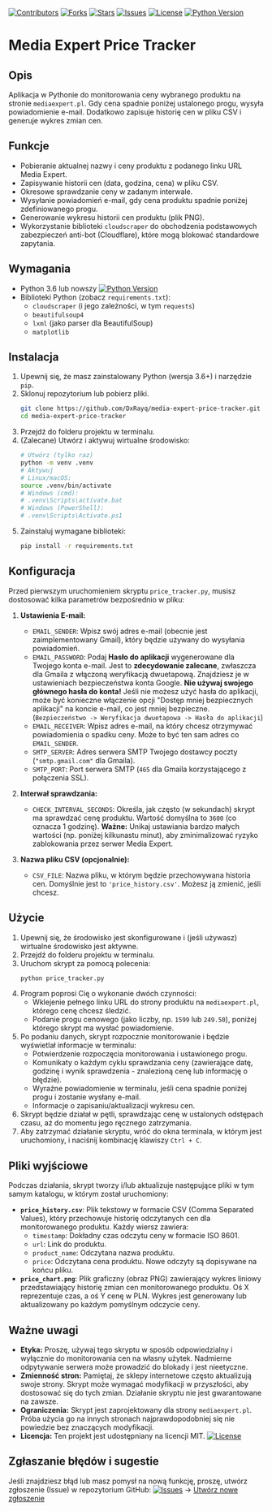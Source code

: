 [![Contributors](https://img.shields.io/github/contributors/DxRayq/media-expert-price-tracker?style=flat-square)](https://github.com/DxRayq/media-expert-price-tracker/graphs/contributors) [![Forks](https://img.shields.io/github/forks/DxRayq/media-expert-price-tracker?style=flat-square)](https://github.com/DxRayq/media-expert-price-tracker/network/members) [![Stars](https://img.shields.io/github/stars/DxRayq/media-expert-price-tracker?style=flat-square)](https://github.com/DxRayq/media-expert-price-tracker/stargazers) [![Issues](https://img.shields.io/github/issues/DxRayq/media-expert-price-tracker?style=flat-square)](https://github.com/DxRayq/media-expert-price-tracker/issues) [![License](https://img.shields.io/github/license/DxRayq/media-expert-price-tracker?style=flat-square)](./LICENSE) [![Python Version](https://img.shields.io/badge/python-3.6%2B-blue?style=flat-square&logo=python&logoColor=white)](https://www.python.org)

# Media Expert Price Tracker

## Opis
Aplikacja w Pythonie do monitorowania ceny wybranego produktu na stronie `mediaexpert.pl`. Gdy cena spadnie poniżej ustalonego progu, wysyła powiadomienie e-mail. Dodatkowo zapisuje historię cen w pliku CSV i generuje wykres zmian cen.

## Funkcje
*   Pobieranie aktualnej nazwy i ceny produktu z podanego linku URL Media Expert.
*   Zapisywanie historii cen (data, godzina, cena) w pliku CSV.
*   Okresowe sprawdzanie ceny w zadanym interwale.
*   Wysyłanie powiadomień e-mail, gdy cena produktu spadnie poniżej zdefiniowanego progu.
*   Generowanie wykresu historii cen produktu (plik PNG).
*   Wykorzystanie biblioteki `cloudscraper` do obchodzenia podstawowych zabezpieczeń anti-bot (Cloudflare), które mogą blokować standardowe zapytania.

## Wymagania
*   Python 3.6 lub nowszy [![Python Version](https://img.shields.io/badge/python-3.6%2B-blue?style=flat-square&logo=python&logoColor=white)](https://www.python.org)
*   Biblioteki Python (zobacz `requirements.txt`):
    *   `cloudscraper` (i jego zależności, w tym `requests`)
    *   `beautifulsoup4`
    *   `lxml` (jako parser dla BeautifulSoup)
    *   `matplotlib`

## Instalacja
1.  Upewnij się, że masz zainstalowany Python (wersja 3.6+) i narzędzie `pip`.
2.  Sklonuj repozytorium lub pobierz pliki.
    ```bash
    git clone https://github.com/DxRayq/media-expert-price-tracker.git
    cd media-expert-price-tracker
    ```
3.  Przejdź do folderu projektu w terminalu.
4.  (Zalecane) Utwórz i aktywuj wirtualne środowisko:
    ```bash
    # Utwórz (tylko raz)
    python -m venv .venv
    # Aktywuj
    # Linux/macOS:
    source .venv/bin/activate
    # Windows (cmd):
    # .venv\Scripts\activate.bat
    # Windows (PowerShell):
    # .venv\Scripts\Activate.ps1
    ```
5.  Zainstaluj wymagane biblioteki:
    ```bash
    pip install -r requirements.txt
    ```

## Konfiguracja
Przed pierwszym uruchomieniem skryptu `price_tracker.py`, musisz dostosować kilka parametrów bezpośrednio w pliku:

1.  **Ustawienia E-mail:**
    *   `EMAIL_SENDER`: Wpisz swój adres e-mail (obecnie jest zaimplementowany Gmail), który będzie używany do wysyłania powiadomień.
    *   `EMAIL_PASSWORD`: Podaj **Hasło do aplikacji** wygenerowane dla Twojego konta e-mail. Jest to **zdecydowanie zalecane**, zwłaszcza dla Gmaila z włączoną weryfikacją dwuetapową. Znajdziesz je w ustawieniach bezpieczeństwa konta Google. **Nie używaj swojego głównego hasła do konta!** Jeśli nie możesz użyć hasła do aplikacji, może być konieczne włączenie opcji "Dostęp mniej bezpiecznych aplikacji" na koncie e-mail, co jest mniej bezpieczne. (`Bezpieczeństwo -> Weryfikacja dwuetapowa -> Hasła do aplikacji`)
    *   `EMAIL_RECEIVER`: Wpisz adres e-mail, na który chcesz otrzymywać powiadomienia o spadku ceny. Może to być ten sam adres co `EMAIL_SENDER`.
    *   `SMTP_SERVER`: Adres serwera SMTP Twojego dostawcy poczty (`"smtp.gmail.com"` dla Gmaila).
    *   `SMTP_PORT`: Port serwera SMTP (`465` dla Gmaila korzystającego z połączenia SSL).

2.  **Interwał sprawdzania:**
    *   `CHECK_INTERVAL_SECONDS`: Określa, jak często (w sekundach) skrypt ma sprawdzać cenę produktu. Wartość domyślna to `3600` (co oznacza 1 godzinę). **Ważne:** Unikaj ustawiania bardzo małych wartości (np. poniżej kilkunastu minut), aby zminimalizować ryzyko zablokowania przez serwer Media Expert.

3.  **Nazwa pliku CSV (opcjonalnie):**
    *   `CSV_FILE`: Nazwa pliku, w którym będzie przechowywana historia cen. Domyślnie jest to `'price_history.csv'`. Możesz ją zmienić, jeśli chcesz.

## Użycie
1.  Upewnij się, że środowisko jest skonfigurowane i (jeśli używasz) wirtualne środowisko jest aktywne.
2.  Przejdź do folderu projektu w terminalu.
3.  Uruchom skrypt za pomocą polecenia:
    ```bash
    python price_tracker.py
    ```
4.  Program poprosi Cię o wykonanie dwóch czynności:
    *   Wklejenie pełnego linku URL do strony produktu na `mediaexpert.pl`, którego cenę chcesz śledzić.
    *   Podanie progu cenowego (jako liczby, np. `1599` lub `249.50`), poniżej którego skrypt ma wysłać powiadomienie.
5.  Po podaniu danych, skrypt rozpocznie monitorowanie i będzie wyświetlał informacje w terminalu:
    *   Potwierdzenie rozpoczęcia monitorowania i ustawionego progu.
    *   Komunikaty o każdym cyklu sprawdzania ceny (zawierające datę, godzinę i wynik sprawdzenia - znalezioną cenę lub informację o błędzie).
    *   Wyraźne powiadomienie w terminalu, jeśli cena spadnie poniżej progu i zostanie wysłany e-mail.
    *   Informacje o zapisaniu/aktualizacji wykresu cen.
6.  Skrypt będzie działał w pętli, sprawdzając cenę w ustalonych odstępach czasu, aż do momentu jego ręcznego zatrzymania.
7.  Aby zatrzymać działanie skryptu, wróć do okna terminala, w którym jest uruchomiony, i naciśnij kombinację klawiszy `Ctrl + C`.

## Pliki wyjściowe
Podczas działania, skrypt tworzy i/lub aktualizuje następujące pliki w tym samym katalogu, w którym został uruchomiony:

*   **`price_history.csv`**: Plik tekstowy w formacie CSV (Comma Separated Values), który przechowuje historię odczytanych cen dla monitorowanego produktu. Każdy wiersz zawiera:
    *   `timestamp`: Dokładny czas odczytu ceny w formacie ISO 8601.
    *   `url`: Link do produktu.
    *   `product_name`: Odczytana nazwa produktu.
    *   `price`: Odczytana cena produktu.
    Nowe odczyty są dopisywane na końcu pliku.
*   **`price_chart.png`**: Plik graficzny (obraz PNG) zawierający wykres liniowy przedstawiający historię zmian cen monitorowanego produktu. Oś X reprezentuje czas, a oś Y cenę w PLN. Wykres jest generowany lub aktualizowany po każdym pomyślnym odczycie ceny.

## Ważne uwagi
*   **Etyka:** Proszę, używaj tego skryptu w sposób odpowiedzialny i wyłącznie do monitorowania cen na własny użytek. Nadmierne odpytywanie serwera może prowadzić do blokady i jest nieetyczne.
*   **Zmienność stron:** Pamiętaj, że sklepy internetowe często aktualizują swoje strony. Skrypt może wymagać modyfikacji w przyszłości, aby dostosować się do tych zmian. Działanie skryptu nie jest gwarantowane na zawsze.
*   **Ograniczenia:** Skrypt jest zaprojektowany dla strony `mediaexpert.pl`. Próba użycia go na innych stronach najprawdopodobniej się nie powiedzie bez znaczących modyfikacji.
*   **Licencja:** Ten projekt jest udostępniany na licencji MIT. [![License](https://img.shields.io/github/license/DxRayq/media-expert-price-tracker?style=flat-square)](./LICENSE)

## Zgłaszanie błędów i sugestie
Jeśli znajdziesz błąd lub masz pomysł na nową funkcję, proszę, utwórz zgłoszenie (Issue) w repozytorium GitHub:
[![Issues](https://img.shields.io/github/issues/DxRayq/media-expert-price-tracker?style=flat-square)](https://github.com/DxRayq/media-expert-price-tracker/issues) -> [Utwórz nowe zgłoszenie](https://github.com/DxRayq/media-expert-price-tracker/issues/new/choose)
